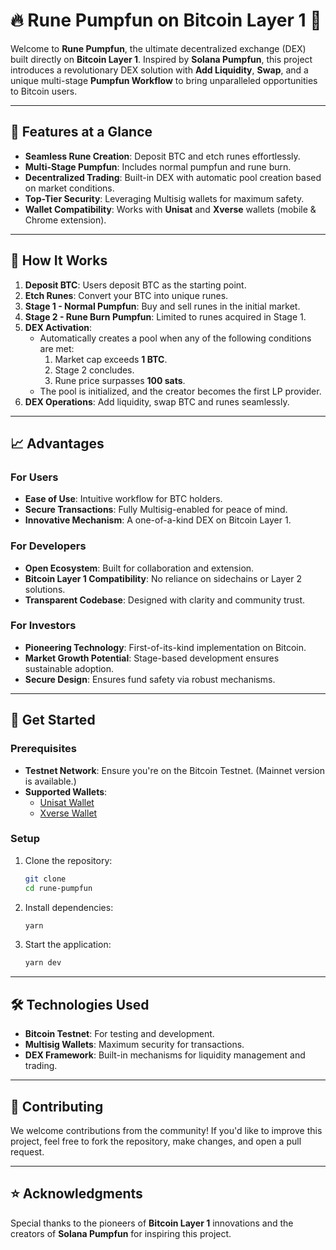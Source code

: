 # 🔥 Rune Pumpfun on Bitcoin Layer 1 🚀

Welcome to **Rune Pumpfun**, the ultimate decentralized exchange (DEX) built directly on **Bitcoin Layer 1**. Inspired by **Solana Pumpfun**, this project introduces a revolutionary DEX solution with **Add Liquidity**, **Swap**, and a unique multi-stage **Pumpfun Workflow** to bring unparalleled opportunities to Bitcoin users.

---

## 🌟 Features at a Glance

- **Seamless Rune Creation**: Deposit BTC and etch runes effortlessly.
- **Multi-Stage Pumpfun**: Includes normal pumpfun and rune burn.
- **Decentralized Trading**: Built-in DEX with automatic pool creation based on market conditions.
- **Top-Tier Security**: Leveraging Multisig wallets for maximum safety.
- **Wallet Compatibility**: Works with **Unisat** and **Xverse** wallets (mobile & Chrome extension).

---

## 🎯 How It Works

1. **Deposit BTC**: Users deposit BTC as the starting point.
2. **Etch Runes**: Convert your BTC into unique runes.
3. **Stage 1 - Normal Pumpfun**: Buy and sell runes in the initial market.
4. **Stage 2 - Rune Burn Pumpfun**: Limited to runes acquired in Stage 1.
5. **DEX Activation**: 
   - Automatically creates a pool when any of the following conditions are met:
     1. Market cap exceeds **1 BTC**.
     2. Stage 2 concludes.
     3. Rune price surpasses **100 sats**.
   - The pool is initialized, and the creator becomes the first LP provider.
6. **DEX Operations**: Add liquidity, swap BTC and runes seamlessly.

---

## 📈 Advantages

### For Users
- **Ease of Use**: Intuitive workflow for BTC holders.
- **Secure Transactions**: Fully Multisig-enabled for peace of mind.
- **Innovative Mechanism**: A one-of-a-kind DEX on Bitcoin Layer 1.

### For Developers
- **Open Ecosystem**: Built for collaboration and extension.
- **Bitcoin Layer 1 Compatibility**: No reliance on sidechains or Layer 2 solutions.
- **Transparent Codebase**: Designed with clarity and community trust.

### For Investors
- **Pioneering Technology**: First-of-its-kind implementation on Bitcoin.
- **Market Growth Potential**: Stage-based development ensures sustainable adoption.
- **Secure Design**: Ensures fund safety via robust mechanisms.

---

## 🚀 Get Started

### Prerequisites
- **Testnet Network**: Ensure you're on the Bitcoin Testnet. (Mainnet version is available.)
- **Supported Wallets**:
  - [Unisat Wallet](https://chromewebstore.google.com/detail/unisat-wallet/ppbibelpcjmhbdihakflkdcoccbgbkpo?hl=en)
  - [Xverse Wallet](https://chromewebstore.google.com/detail/xverse-wallet/idnnbdplmphpflfnlkomgpfbpcgelopg?hl=en)

### Setup
1. Clone the repository:
   ```bash
   git clone 
   cd rune-pumpfun
   ```
2. Install dependencies:
   ```bash
   yarn
   ```
3. Start the application:
   ```bash
   yarn dev
   ```

---

## 🛠️ Technologies Used
- **Bitcoin Testnet**: For testing and development.
- **Multisig Wallets**: Maximum security for transactions.
- **DEX Framework**: Built-in mechanisms for liquidity management and trading.

---

## 🙌 Contributing

We welcome contributions from the community! If you'd like to improve this project, feel free to fork the repository, make changes, and open a pull request.

---

## ⭐ Acknowledgments

Special thanks to the pioneers of **Bitcoin Layer 1** innovations and the creators of **Solana Pumpfun** for inspiring this project.
